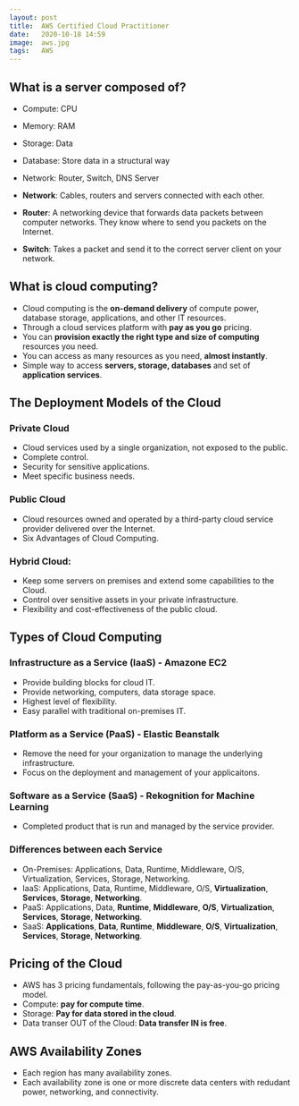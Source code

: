 ```yaml
---
layout: post
title:  AWS Certified Cloud Practitioner
date:   2020-10-18 14:59
image:  aws.jpg
tags:   AWS
---
```


## What is a server composed of?

* Compute: CPU
* Memory: RAM
* Storage: Data
* Database: Store data in a structural way 
* Network: Router, Switch, DNS Server

* **Network**: Cables, routers and servers connected with each other.
* **Router**: A networking device that forwards data packets between computer networks. They know where to send you packets on the Internet.
* **Switch**: Takes a packet and send it to the correct server client on your network.

## What is cloud computing?

* Cloud computing is the **on-demand delivery** of compute power, database storage, applications, and other IT resources.
* Through a cloud services platform with **pay as you go** pricing.
* You can **provision exactly the right type and size of computing** resources you need.
* You can access as many resources as you need, **almost instantly**.
* Simple way to access **servers, storage, databases** and set of **application services**.

## The Deployment Models of the Cloud

### Private Cloud

* Cloud services used by a single organization, not exposed to the public.
* Complete control.
* Security for sensitive applications.
* Meet specific business needs.

### Public Cloud

* Cloud resources owned and operated by a third-party cloud service provider delivered over the Internet.
* Six Advantages of Cloud Computing.

### Hybrid Cloud:

* Keep some servers on premises and extend some capabilities to the Cloud.
* Control over sensitive assets in your private infrastructure.
* Flexibility and cost-effectiveness of the public cloud.


## Types of Cloud Computing

### Infrastructure as a Service (IaaS) - Amazone EC2

* Provide building blocks for cloud IT.
* Provide networking, computers, data storage space.
* Highest level of flexibility.
* Easy parallel with traditional on-premises IT.

### Platform as a Service (PaaS) - Elastic Beanstalk 

* Remove the need for your organization to manage the underlying infrastructure.
* Focus on the deployment and management of your applicaitons.

### Software as a Service (SaaS) - Rekognition for Machine Learning

* Completed product that is run and managed by the service provider.

### Differences between each Service

* On-Premises: Applications, Data, Runtime, Middleware, O/S, Virtualization, Services, Storage, Networking.
* IaaS: Applications, Data, Runtime, Middleware, O/S, **Virtualization**, **Services**, **Storage**, **Networking**.
* PaaS: Applications, Data, **Runtime**, **Middleware**, **O/S**, **Virtualization**, **Services**, **Storage**, **Networking**.
* SaaS: **Applications**, **Data**, **Runtime**, **Middleware**, **O/S**, **Virtualization**, **Services**, **Storage**, **Networking**.

## Pricing of the Cloud

* AWS has 3 pricing fundamentals, following the pay-as-you-go pricing model.
* Compute: **pay for compute time**.
* Storage: **Pay for data stored in the cloud**.
* Data transer OUT of the Cloud: **Data transfer IN is free**.

## AWS Availability Zones

* Each region has many availability zones.
* Each availability zone is one or more discrete data centers with redudant power, networking, and connectivity.